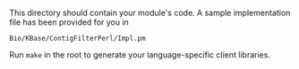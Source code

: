 This directory should contain your module's code.
A sample implementation file has been provided for you in

```Bio/KBase/ContigFilterPerl/Impl.pm```

Run `make` in the root to generate your language-specific client libraries.
